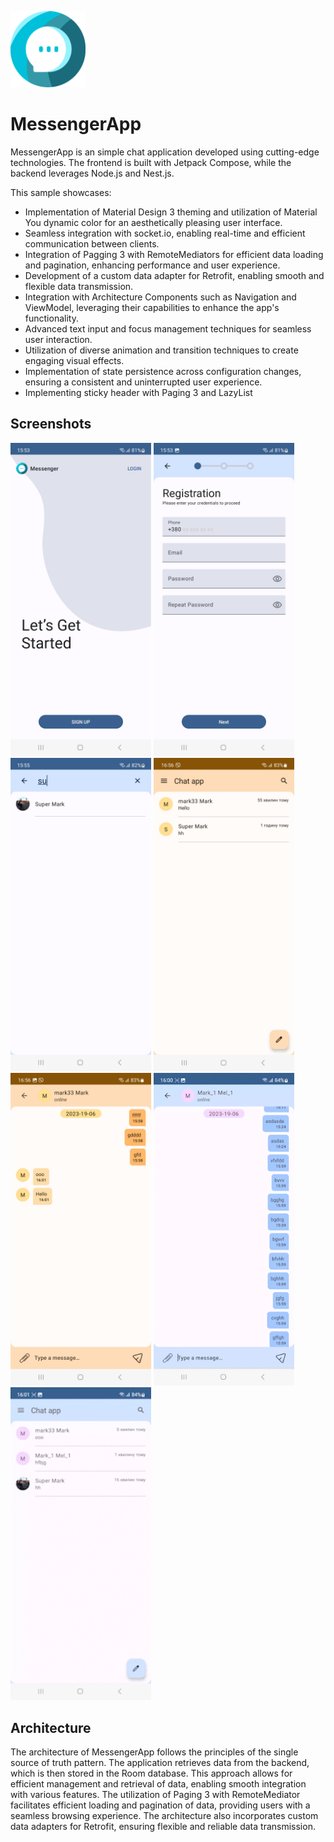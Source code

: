 <img src="screenshots/icon.png" width="120"></img>

# MessengerApp

MessengerApp is an simple chat application developed using cutting-edge technologies. The frontend is built with Jetpack Compose, while the backend leverages Node.js and Nest.js.

This sample showcases:

* Implementation of Material Design 3 theming and utilization of Material You dynamic color for an aesthetically pleasing user interface.
* Seamless integration with socket.io, enabling real-time and efficient communication between clients.
* Integration of Pagging 3 with RemoteMediators for efficient data loading and pagination, enhancing performance and user experience.
* Development of a custom data adapter for Retrofit, enabling smooth and flexible data transmission.
* Integration with Architecture Components such as Navigation and ViewModel, leveraging their capabilities to enhance the app's functionality.
* Advanced text input and focus management techniques for seamless user interaction.
* Utilization of diverse animation and transition techniques to create engaging visual effects.
* Implementation of state persistence across configuration changes, ensuring a consistent and uninterrupted user experience.
* Implementing sticky header with Paging 3 and LazyList

## Screenshots

<img src="screenshots/screenshot_1.jpg" width="225"></img>
<img src="screenshots/screenshot_2.jpg" width="225"></img>
<img src="screenshots/screenshot_3.jpg" width="225"></img>
<img src="screenshots/screenshot_4.jpg" width="225"></img>
<img src="screenshots/screenshot_5.jpg" width="225"></img>
<img src="screenshots/gif_1.gif" width="225"></img>
<img src="screenshots/gif_2.gif" width="225"></img>

## Architecture

The architecture of MessengerApp follows the principles of the single source of truth pattern. The application retrieves data from the backend, which is then stored in the Room database. This approach allows for efficient management and retrieval of data, enabling smooth integration with various features. The utilization of Paging 3 with RemoteMediator facilitates efficient loading and pagination of data, providing users with a seamless browsing experience. The architecture also incorporates custom data adapters for Retrofit, ensuring flexible and reliable data transmission.